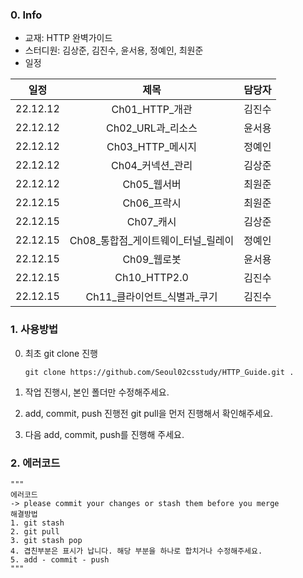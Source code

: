 ### 0. Info

- 교재: HTTP 완벽가이드
- 스터디원: 김상준, 김진수, 윤서용, 정예인, 최원준
- 일정

| 일정       | 제목                    | 담당자 |
|:--------:|:---------------------:|:---:|
| 22.12.12 | Ch01_HTTP_개관          | 김진수 |
| 22.12.12 | Ch02_URL과_리소스         | 윤서용 |
| 22.12.12 | Ch03_HTTP_메시지         | 정예인 |
| 22.12.12 | Ch04_커넥션_관리           | 김상준 |
| 22.12.12 | Ch05_웹서버              | 최원준 |
| 22.12.15 | Ch06_프락시              | 최원준 |
| 22.12.15 | Ch07_캐시               | 김상준 |
| 22.12.15 | Ch08_통합점_게이트웨이_터널_릴레이 | 정예인 |
| 22.12.15 | Ch09_웹로봇              | 윤서용 |
| 22.12.15 | Ch10_HTTP2.0          | 김진수 |
| 22.12.15 | Ch11_클라이언트_식별과_쿠기     | 김진수 |

### 1. 사용방법

0. 최초 git clone 진행
   
   ```
   git clone https://github.com/Seoul02csstudy/HTTP_Guide.git .
   ```

1. 작업 진행시, 본인 폴더만 수정해주세요.

2. add, commit, push 진행전 git pull을 먼저 진행해서 확인해주세요.

3. 다음 add, commit, push를 진행해 주세요.

### 2. 에러코드

```
"""
에러코드
-> please commit your changes or stash them before you merge
해결방법
1. git stash
2. git pull
3. git stash pop
4. 겹친부분은 표시가 납니다. 해당 부분을 하나로 합치거나 수정해주세요.
5. add - commit - push
"""
```
